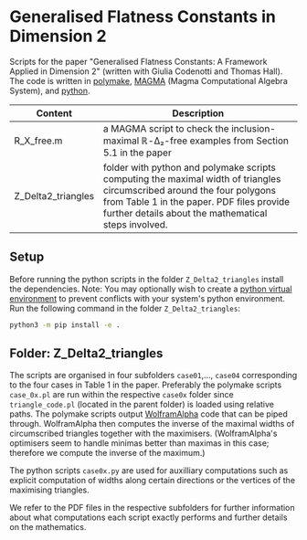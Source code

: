 # Generalised Flatness Constants in Dimension 2

Scripts for the paper "Generalised Flatness Constants: A Framework Applied in Dimension 2" (written with Giulia Codenotti and Thomas Hall). The code is written in [polymake](https://polymake.org/doku.php), [MAGMA](http://magma.maths.usyd.edu.au/magma/) (Magma Computational Algebra System), and [python](https://www.python.org).

Content | Description
------- | -----------
R_X_free.m | a MAGMA script to check the inclusion-maximal &#8477;-&#916;&#x2082;-free examples from Section 5.1 in the paper
Z_Delta2_triangles | folder with python and polymake scripts computing the maximal width of triangles circumscribed around the four polygons from Table 1 in the paper. PDF files provide further details about the mathematical steps involved.

## Setup
Before running the python scripts in the folder `Z_Delta2_triangles` install the dependencies. Note: You may optionally wish to create a [python virtual environment](https://docs.python.org/3/tutorial/venv.html) to prevent conflicts with your system's python environment. Run the following command in the folder `Z_Delta2_triangles`:
```bash
python3 -m pip install -e .
```

## Folder: Z_Delta2_triangles

The scripts are organised in four subfolders `case01`,&#8230;, `case04` corresponding to the four cases in Table 1 in the paper. Preferably the polymake scripts `case_0x.pl` are run within the respective `case0x` folder since `triangle_code.pl` (located in the parent folder) is loaded using relative paths. The polymake scripts output [WolframAlpha](https://www.wolframalpha.com) code that can be piped through. WolframAlpha then computes the inverse of the maximal widths of circumscribed triangles together with the maximisers. (WolframAlpha's optimisers seem to handle minimas better than maximas in this case; therefore we compute the inverse of the maximum.)

The python scripts `case0x.py` are used for auxilliary computations such as explicit computation of widths along certain directions or the vertices of the maximising triangles.

We refer to the PDF files in the respective subfolders for further information about what computations each script exactly performs and further details on the mathematics.
